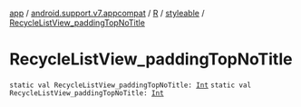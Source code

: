 [app](../../../index.md) / [android.support.v7.appcompat](../../index.md) / [R](../index.md) / [styleable](index.md) / [RecycleListView_paddingTopNoTitle](./-recycle-list-view_padding-top-no-title.md)

# RecycleListView_paddingTopNoTitle

`static val RecycleListView_paddingTopNoTitle: `[`Int`](https://kotlinlang.org/api/latest/jvm/stdlib/kotlin/-int/index.html)
`static val RecycleListView_paddingTopNoTitle: `[`Int`](https://kotlinlang.org/api/latest/jvm/stdlib/kotlin/-int/index.html)